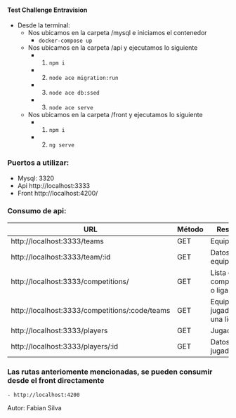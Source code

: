 #### Test Challenge Entravision

- Desde la terminal:
	- Nos ubicamos en la carpeta /mysql e iniciamos el contenedor
		- ```docker-compose up```
	- Nos ubicamos en la carpeta /api y ejecutamos lo siguiente
        - 1. ```npm i```
		- 2. ```node ace migration:run```
		- 3. ```node ace db:ssed```
        - 3. ```node ace serve```
	- Nos ubicamos en la carpeta /front y ejecutamos lo siguiente
		- 1. ```npm i```
        - 2. ```ng serve```

### Puertos a utilizar:
  - Mysql: 3320
  - Api http://localhost:3333
  - Front http://localhost:4200/

### Consumo de api:

|URL|Método|Respuesta
|----|----|------------
|http://localhost:3333/teams|GET|Equipos
|http://localhost:3333/team/:id|GET|Datos de un equipo dado
|http://localhost:3333/competitions/|GET| Lista de competiciones o ligas
|http://localhost:3333/competitions/:code/teams|GET|Equipos y jugadores de una liga
|http://localhost:3333/players|GET|Jugadores
|http://localhost:3333/players/:id|GET|Datos de un jugador dado


### Las rutas anteriomente mencionadas, se pueden consumir desde el front directamente
    - http://localhost:4200

Autor: Fabian Silva